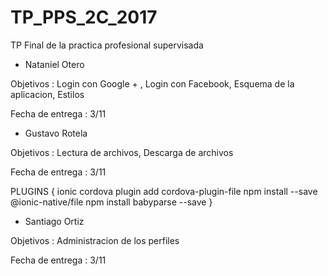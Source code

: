 # TP_PPS_2C_2017
TP Final de la practica profesional supervisada


* Nataniel Otero

Objetivos : Login con Google + , Login con Facebook, Esquema de la aplicacion, Estilos

Fecha de entrega : 3/11


* Gustavo Rotela

Objetivos : Lectura de archivos, Descarga de archivos

Fecha de entrega : 3/11

PLUGINS 
{
  ionic cordova plugin add cordova-plugin-file
  npm install --save @ionic-native/file
  npm install babyparse --save
}

* Santiago Ortiz

Objetivos : Administracion de los perfiles

Fecha de entrega : 3/11

